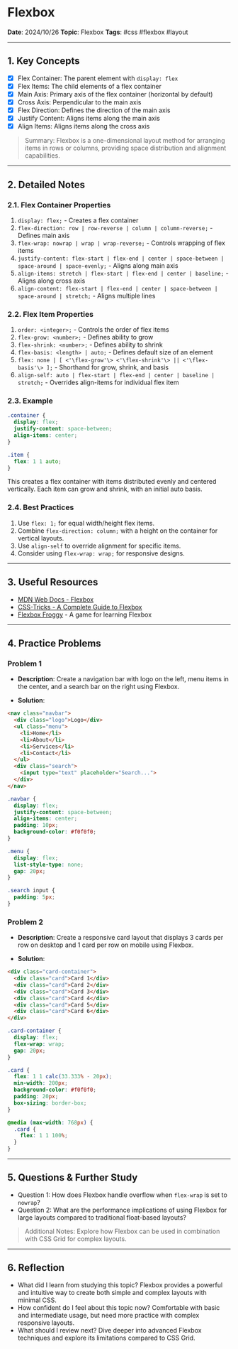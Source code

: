 # Flexbox

**Date**: 2024/10/26
**Topic**: Flexbox
**Tags**: #css #flexbox #layout

---

## 1. Key Concepts

- [x] Flex Container: The parent element with `display: flex`
- [x] Flex Items: The child elements of a flex container
- [x] Main Axis: Primary axis of the flex container (horizontal by default)
- [x] Cross Axis: Perpendicular to the main axis
- [x] Flex Direction: Defines the direction of the main axis
- [x] Justify Content: Aligns items along the main axis
- [x] Align Items: Aligns items along the cross axis

> Summary: Flexbox is a one-dimensional layout method for arranging items in rows or columns, providing space distribution and alignment capabilities.

---

## 2. Detailed Notes

### 2.1. Flex Container Properties

1. `display: flex;` - Creates a flex container
2. `flex-direction: row | row-reverse | column | column-reverse;` - Defines main axis
3. `flex-wrap: nowrap | wrap | wrap-reverse;` - Controls wrapping of flex items
4. `justify-content: flex-start | flex-end | center | space-between | space-around | space-evenly;` - Aligns along main axis
5. `align-items: stretch | flex-start | flex-end | center | baseline;` - Aligns along cross axis
6. `align-content: flex-start | flex-end | center | space-between | space-around | stretch;` - Aligns multiple lines

### 2.2. Flex Item Properties

1. `order: <integer>;` - Controls the order of flex items
2. `flex-grow: <number>;` - Defines ability to grow
3. `flex-shrink: <number>;` - Defines ability to shrink
4. `flex-basis: <length> | auto;` - Defines default size of an element
5. `flex: none | [ <'\flex-grow'\> <'\flex-shrink'\> || <'\flex-basis'\> ];` - Shorthand for grow, shrink, and basis
6. `align-self: auto | flex-start | flex-end | center | baseline | stretch;` - Overrides align-items for individual flex item

### 2.3. Example

```css
.container {
  display: flex;
  justify-content: space-between;
  align-items: center;
}

.item {
  flex: 1 1 auto;
}
```

This creates a flex container with items distributed evenly and centered vertically. Each item can grow and shrink, with an initial auto basis.

### 2.4. Best Practices

1. Use `flex: 1;` for equal width/height flex items.
2. Combine `flex-direction: column;` with a height on the container for vertical layouts.
3. Use `align-self` to override alignment for specific items.
4. Consider using `flex-wrap: wrap;` for responsive designs.

---

## 3. Useful Resources

- [MDN Web Docs - Flexbox](https://developer.mozilla.org/en-US/docs/Learn/CSS/CSS_layout/Flexbox)
- [CSS-Tricks - A Complete Guide to Flexbox](https://css-tricks.com/snippets/css/a-guide-to-flexbox/)
- [Flexbox Froggy](https://flexboxfroggy.com/) - A game for learning Flexbox

---

## 4. Practice Problems

### Problem 1

- **Description**: Create a navigation bar with logo on the left, menu items in the center, and a search bar on the right using Flexbox.

- **Solution**:

```html
<nav class="navbar">
  <div class="logo">Logo</div>
  <ul class="menu">
    <li>Home</li>
    <li>About</li>
    <li>Services</li>
    <li>Contact</li>
  </ul>
  <div class="search">
    <input type="text" placeholder="Search...">
  </div>
</nav>
```

```css
.navbar {
  display: flex;
  justify-content: space-between;
  align-items: center;
  padding: 10px;
  background-color: #f0f0f0;
}

.menu {
  display: flex;
  list-style-type: none;
  gap: 20px;
}

.search input {
  padding: 5px;
}
```

### Problem 2

- **Description**: Create a responsive card layout that displays 3 cards per row on desktop and 1 card per row on mobile using Flexbox.

- **Solution**:

```html
<div class="card-container">
  <div class="card">Card 1</div>
  <div class="card">Card 2</div>
  <div class="card">Card 3</div>
  <div class="card">Card 4</div>
  <div class="card">Card 5</div>
  <div class="card">Card 6</div>
</div>
```

```css
.card-container {
  display: flex;
  flex-wrap: wrap;
  gap: 20px;
}

.card {
  flex: 1 1 calc(33.333% - 20px);
  min-width: 200px;
  background-color: #f0f0f0;
  padding: 20px;
  box-sizing: border-box;
}

@media (max-width: 768px) {
  .card {
    flex: 1 1 100%;
  }
}
```

---

## 5. Questions & Further Study

- Question 1: How does Flexbox handle overflow when `flex-wrap` is set to `nowrap`?
- Question 2: What are the performance implications of using Flexbox for large layouts compared to traditional float-based layouts?

> Additional Notes: Explore how Flexbox can be used in combination with CSS Grid for complex layouts.

---

## 6. Reflection

- What did I learn from studying this topic? Flexbox provides a powerful and intuitive way to create both simple and complex layouts with minimal CSS.
- How confident do I feel about this topic now? Comfortable with basic and intermediate usage, but need more practice with complex responsive layouts.
- What should I review next? Dive deeper into advanced Flexbox techniques and explore its limitations compared to CSS Grid.


